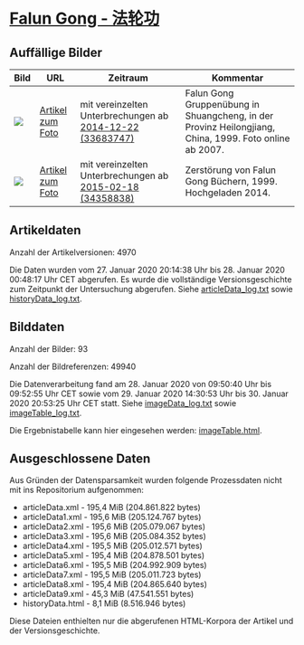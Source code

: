 # [Falun Gong - 法轮功](https://zh.wikipedia.org/wiki/%E6%B3%95%E8%BD%AE%E5%8A%9F)

## Auffällige Bilder

| Bild | URL | Zeitraum | Kommentar |
| - | - | - | - |
| ![](https://upload.wikimedia.org/wikipedia/commons/thumb/0/0f/Falun_Gong_Shuangcheng_practice_1.jpg/300px-Falun_Gong_Shuangcheng_practice_1.jpg) | [Artikel zum Foto](https://commons.wikimedia.org/wiki/File:Falun_Gong_Shuangcheng_practice_1.jpg) | mit vereinzelten Unterbrechungen ab [2014-12-22 (33683747)](https://zh.wikipedia.org/w/index.php?oldid=33683747) | Falun Gong Gruppenübung in Shuangcheng, in der Provinz Heilongjiang, China, 1999. Foto online ab 2007. |
| ![](https://upload.wikimedia.org/wikipedia/commons/thumb/5/52/Destruction_d%27ouvrages_du_Falun_Gong_lors_de_la_r%C3%A9pression_de_1999_en_Chine.jpg/270px-Destruction_d%27ouvrages_du_Falun_Gong_lors_de_la_r%C3%A9pression_de_1999_en_Chine.jpg) | [Artikel zum Foto](https://zh.wikipedia.org/wiki/File:Destruction_d%27ouvrages_du_Falun_Gong_lors_de_la_r%C3%A9pression_de_1999_en_Chine.jpg) | mit vereinzelten Unterbrechungen ab [2015-02-18 (34358838)](https://zh.wikipedia.org/w/index.php?oldid=34358838) | Zerstörung von Falun Gong Büchern, 1999. Hochgeladen 2014. |

## Artikeldaten

Anzahl der Artikelversionen: 4970

Die Daten wurden vom 27. Januar 2020 20:14:38 Uhr bis 28. Januar 2020 00:48:17 Uhr CET abgerufen. Es wurde die vollständige Versionsgeschichte zum Zeitpunkt der Untersuchung abgerufen. Siehe [articleData_log.txt](articleData_log.txt) sowie [historyData_log.txt](historyData_log.txt).

## Bilddaten

Anzahl der Bilder: 93

Anzahl der Bildreferenzen: 49940

Die Datenverarbeitung fand am 28. Januar 2020 von 09:50:40 Uhr bis 09:52:55 Uhr CET sowie vom 29. Januar 2020 14:30:53 Uhr bis 30. Januar 2020 20:53:25 Uhr CET statt. Siehe [imageData_log.txt](imageData_log.txt) sowie [imageTable_log.txt](imageTable_log.txt).

Die Ergebnistabelle kann hier eingesehen werden: [imageTable.html](imageTable.html).

## Ausgeschlossene Daten

Aus Gründen der Datensparsamkeit wurden folgende Prozessdaten nicht mit ins Repositorium aufgenommen:

- articleData.xml - 195,4 MiB (204.861.822 bytes)
- articleData1.xml - 195,6 MiB (205.124.767 bytes)
- articleData2.xml - 195,6 MiB (205.079.067 bytes)
- articleData3.xml - 195,6 MiB (205.084.352 bytes)
- articleData4.xml - 195,5 MiB (205.012.571 bytes)
- articleData5.xml - 195,4 MiB (204.878.501 bytes)
- articleData6.xml - 195,5 MiB (204.992.909 bytes)
- articleData7.xml - 195,5 MiB (205.011.723 bytes)
- articleData8.xml - 195,4 MiB (204.865.640 bytes)
- articleData9.xml - 45,3 MiB (47.541.551 bytes)
- historyData.html - 8,1 MiB (8.516.946 bytes)

Diese Dateien enthielten nur die abgerufenen HTML-Korpora der Artikel und der Versionsgeschichte.